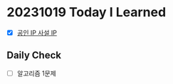 # 20231019 Today I Learned
- [X] [공인 IP 사설 IP](../../Network/publicIP_privateIP.md)

## Daily Check
- [ ] 알고리즘 1문제